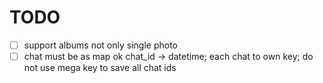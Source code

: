 # TODO

- [ ] support albums not only single photo
- [ ] chat must be as map ok chat_id -> datetime; each chat to own key; do not use mega key to save all chat ids

